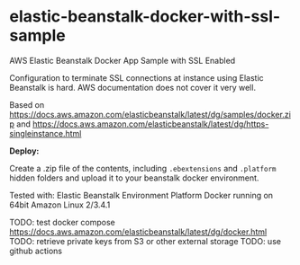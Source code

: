 # elastic-beanstalk-docker-with-ssl-sample
AWS Elastic Beanstalk Docker App Sample with SSL Enabled

Configuration to terminate SSL connections at instance using Elastic Beanstalk is hard.
AWS documentation does not cover it very well.


Based on https://docs.aws.amazon.com/elasticbeanstalk/latest/dg/samples/docker.zip
and https://docs.aws.amazon.com/elasticbeanstalk/latest/dg/https-singleinstance.html

**Deploy:**

Create a .zip file of the contents, including `.ebextensions` and `.platform` hidden folders
and upload it to your beanstalk docker environment.

Tested with: Elastic Beanstalk Environment Platform Docker running on 64bit Amazon Linux 2/3.4.1

TODO: test docker compose https://docs.aws.amazon.com/elasticbeanstalk/latest/dg/docker.html
TODO: retrieve private keys from S3 or other external storage
TODO: use github actions

